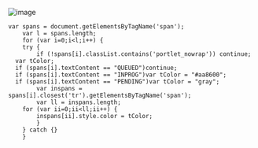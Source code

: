 ![image](https://github.com/user-attachments/assets/e2925549-8783-4099-89e0-ca783aa7ce46)

```
var spans = document.getElementsByTagName('span');
	var l = spans.length;
	for (var i=0;i<l;i++) {
	try {
		if (!spans[i].classList.contains('portlet_nowrap')) continue;
  var tColor;
  if (spans[i].textContent == "QUEUED")continue;
  if (spans[i].textContent == "INPROG")var tColor = "#aa8600";
  if (spans[i].textContent == "PENDING")var tColor = "gray";
		var inspans = spans[i].closest('tr').getElementsByTagName('span');
		var ll = inspans.length;
	for (var ii=0;ii<ll;ii++) {
		inspans[ii].style.color = tColor;
		}
	} catch {}	
	}
``` 
